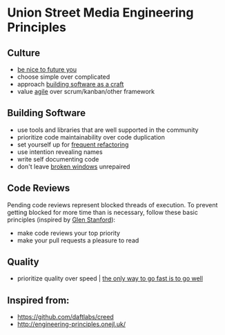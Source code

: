 # Union Street Media Engineering Principles

## Culture

- [be nice to future you](docs/be-nice-to-future-you.md)
- choose simple over complicated
- approach [building software as a craft](http://manifesto.softwarecraftsmanship.org/)
- value [agile](https://agilemanifesto.org/) over scrum/kanban/other framework

## Building Software

- use tools and libraries that are well supported in the community
- prioritize code maintainability over code duplication
- set yourself up for [frequent refactoring](https://martinfowler.com/bliki/OpportunisticRefactoring.html)
- use intention revealing names
- write self documenting code
- don't leave [broken windows](https://blog.codinghorror.com/the-broken-window-theory/) unrepaired
 
## Code Reviews
Pending code reviews represent blocked threads of execution. To prevent getting blocked for more time than is necessary, follow these basic principles (inspired by [Glen Stanford](https://medium.com/@9len/on-code-review-16ea85f7c585)):
- make code reviews your top priority
- make your pull requests a pleasure to read 

## Quality

- prioritize quality over speed | [the only way to go fast is to go well](http://butunclebob.com/ArticleS.UncleBob.VehementMediocrity)

## Inspired from:

- https://github.com/daftlabs/creed
- http://engineering-principles.onejl.uk/

